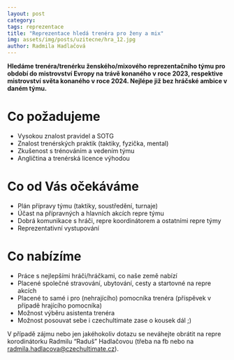 ```yaml
---
layout: post
category:
tags: reprezentace
title: "Reprezentace hledá trenéra pro ženy a mix"
img: assets/img/posts/uzitecne/hra_12.jpg
author: Radmila Hadlačová
---
```


**Hledáme trenéra/trenérku ženského/mixového reprezentačního týmu pro období do mistrovství Evropy na trávě konaného v roce 2023, respektive mistrovství světa konaného v roce 2024. Nejlépe již bez hráčské ambice v daném týmu.**

# Co požadujeme
- Vysokou znalost pravidel a SOTG
- Znalost trenérských praktik (taktiky,  fyzička, mental)
- Zkušenost s trénováním a vedením týmu
- Angličtina a trenérská licence výhodou

# Co od Vás očekáváme
- Plán přípravy týmu (taktiky, soustředění, turnaje) 
- Účast na přípravných a hlavních akcích repre týmu
- Dobrá komunikace s hráči, repre koordinátorem a ostatními repre týmy
- Reprezentativní vystupování

# Co nabízíme
- Práce s nejlepšími hráči/hráčkami, co naše země nabízí
- Placené společné stravování, ubytování, cesty a startovné na repre akcích
- Placené to samé i pro (nehrajícího) pomocníka trenéra (příspěvek v případě hrajícího pomocníka)
- Možnost výběru asistenta trenéra
- Možnost posouvat sebe i czechultimate zase o kousek dál ;)

V případě zájmu nebo jen jakéhokoliv dotazu se neváhejte obrátit na repre korodinátorku Radmilu “Raduš” Hadlačovou (třeba na fb nebo na [radmila.hadlacova@czechultimate.cz](mailto:radmila.hadlacova@czechultimate.cz)).





